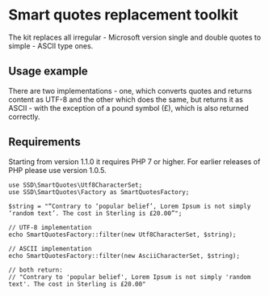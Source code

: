 # Smart quotes replacement toolkit

The kit replaces all irregular - Microsoft version single and double quotes to simple - ASCII type ones.

## Usage example

There are two implementations - one, which converts quotes and returns content as UTF-8
and the other which does the same, but returns it as ASCII - with the exception of a pound symbol (£),
which is also returned correctly.

## Requirements

Starting from version 1.1.0 it requires PHP 7 or higher. For earlier releases of PHP please use version 1.0.5.

```
use SSD\SmartQuotes\Utf8CharacterSet;
use SSD\SmartQuotes\Factory as SmartQuotesFactory;

$string = "“Contrary to ‘popular belief’, Lorem Ipsum is not simply ‘random text’. The cost in Sterling is £20.00”";

// UTF-8 implementation
echo SmartQuotesFactory::filter(new Utf8CharacterSet, $string);

// ASCII implementation
echo SmartQuotesFactory::filter(new AsciiCharacterSet, $string);

// both return:
// "Contrary to 'popular belief', Lorem Ipsum is not simply 'random text'. The cost in Sterling is £20.00"
```